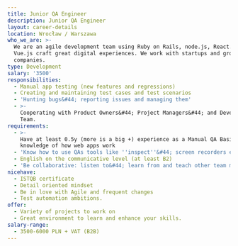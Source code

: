 ```yaml
---
title: Junior QA Engineer
description: Junior QA Engineer
layout: career-details
location: Wrocław / Warszawa
who_we_are: >-
  We are an agile development team using Ruby on Rails, node.js, React.js and
  Vue.js craft great digital experiences. We work with startups and grown-up
  companies.
type: Development
salary: '3500'
responsibilities:
  - Manual app testing (new features and regressions)
  - Creating and maintaining test cases and test scenarios
  - 'Hunting bugs&#44; reporting issues and managing them'
  - >-
    Cooperating with Product Owners&#44; Project Managers&#44; and Development
    Team.
requirements:
  - >-
    Have at least 0.5y (more is a big +) experience as a Manual QA Basic
    knowledge of how web apps work
  - 'Know how to use QAs tools like ''inspect''&#44; screen recorders etc'
  - English on the communicative level (at least B2)
  - 'Be collaborative: listen to&#44; learn from and teach other team members.'
nicehave:
  - ISTQB certificate
  - Detail oriented mindset
  - Be in love with Agile and frequent changes
  - Test automation ambitions.
offer:
  - Variety of projects to work on
  - Great environment to learn and enhance your skills.
salary-range:
  - 3500-6000 PLN + VAT (B2B)
---
```


